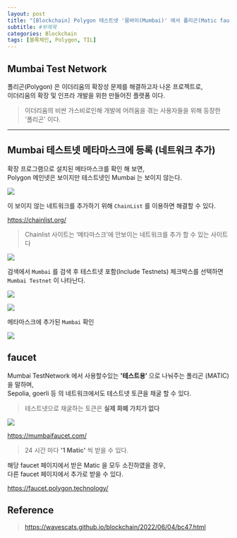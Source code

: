 ```yaml
---
layout: post
title: "[Blockchain] Polygon 테스트넷 '뭄바이(Mumbai)' 에서 폴리곤(Matic faucet) 받기"
subtitle: #부제목
categories: Blockchain
tags: [블록체인, Polygon, TIL]
---
```


## Mumbai Test Network

폴리곤(Polygon) 은 이더리움의 확장성 문제를 해결하고자 나온 프로젝트로,<br>
이더리움의 확장 및 인프라 개발을 위한 만들어진 플랫폼 이다.

> 이더리움의 비싼 가스비로인해 개발에 어려움을 겪는 사용자들을 위해 등장한 '폴리곤' 이다.

---

## Mumbai 테스트넷 메타마스크에 등록 (네트워크 추가)

확장 프로그램으로 설치된 메타마스크를 확인 해 보면,<br>
Polygon 메인넷은 보이지만 테스트넷인 Mumbai 는 보이지 않는다.

![](https://img1.daumcdn.net/thumb/R1280x0/?scode=mtistory2&fname=https%3A%2F%2Fblog.kakaocdn.net%2Fdn%2FclJnwL%2FbtseGLoIA7b%2FZWSox5rPsPKXiGgGqjsfZK%2Fimg.png)

이 보이지 않는 네트워크를 추가하기 위해 `ChainList` 를 이용하면 해결할 수 있다.

<https://chainlist.org/>

> Chainlist 사이트는 ‘메타마스크’에 안보이는 네트워크를 추가 할 수 있는 사이트다

![](https://img1.daumcdn.net/thumb/R1280x0/?scode=mtistory2&fname=https%3A%2F%2Fblog.kakaocdn.net%2Fdn%2FcmsO1P%2FbtseHlJPoHl%2F1qhbTmg1GlSiXiNNCkx5Fk%2Fimg.png)

검색에서 `Mumbai` 를 검색 후 테스트넷 포함(Include Testnets) 체크박스를 선택하면 `Mumbai Testnet` 이 나타난다.

![](https://img1.daumcdn.net/thumb/R1280x0/?scode=mtistory2&fname=https%3A%2F%2Fblog.kakaocdn.net%2Fdn%2FddVOfT%2FbtseGa3nolf%2F9LnPX0wEv0xQRoUP4GQtT1%2Fimg.png)

![](https://img1.daumcdn.net/thumb/R1280x0/?scode=mtistory2&fname=https%3A%2F%2Fblog.kakaocdn.net%2Fdn%2FccD9EB%2FbtseGXJwKEN%2FmNbHp4dlGyXsDKQwGCWRR1%2Fimg.png)

메타마스크에 추가된 `Mumbai` 확인

![](https://img1.daumcdn.net/thumb/R1280x0/?scode=mtistory2&fname=https%3A%2F%2Fblog.kakaocdn.net%2Fdn%2FckWxiz%2FbtseHQv25az%2FVbgf348mj63AcT3xnTAa8k%2Fimg.png)

## faucet

Mumbai TestNetwork 에서 사용할수있는 **'테스트용’** 으로 나눠주는 폴리곤 (MATIC) 을 말하며,<br>
Sepolia, goerli 등 의 네트워크에서도 테스트넷 토큰을 채굴 할 수 있다.

> 테스트넷으로 채굴하는 토큰은 **실제 화폐 가치가 없다**

![](https://img1.daumcdn.net/thumb/R1280x0/?scode=mtistory2&fname=https%3A%2F%2Fblog.kakaocdn.net%2Fdn%2FckEZfL%2FbtseGMurKDT%2FiYNOZ1z80b5UGlb9M4T520%2Fimg.png)

<https://mumbaifaucet.com/>

> 24 시간 마다 **'1 Matic'** 씩 받을 수 있다.

해당 faucet 페이지에서 받은 Matic 을 모두 소진하였을 경우,<br>
다른 faucet 페이지에서 추가로 받을 수 있다.

<https://faucet.polygon.technology/>

## Reference

> <https://wavescats.github.io/blockchain/2022/06/04/bc47.html>
